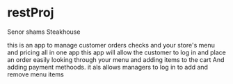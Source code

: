 # restProj

Senor shams Steakhouse

this is an app to manage customer orders checks and your store's menu and pricing all in one app
this app will allow the customer to log in and place an order easily looking through your menu and
adding items to the cart And adding payment methoods. it als allows managers to log in to add and
remove menu items